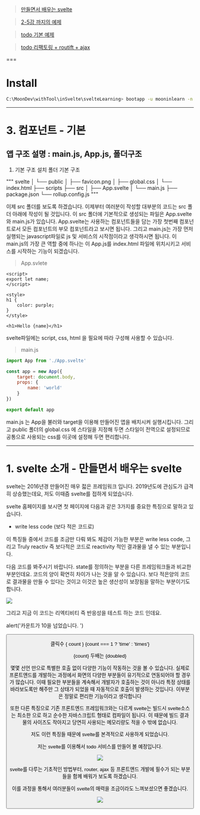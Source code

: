 > [만들면서 배우는 svelte](https://freeseamew.gitbook.io/svelte/)

> [2-5강 까지의 예제](https://github.com/freeseamew/svelte-tutoral-basic-example)

> [todo 기본 예제](https://github.com/freeseamew/todo-svelte-basic)

> [todo 리팩토링 + routift + ajax](https://github.com/freeseamew/todo-svelte-store)

===

# Install

```bash
C:\MoonDev\withTool\inSvelte\svelteLearning> bootapp -u mooninlearn -n learn-svelte-web-freeseamew -d "만들면서 배우는 svelte(https://freeseamew.gitbook.io/svelte/)" -t svelte-web-template-js
```

-----

# 3. 컴포넌트 - 기본

## 앱 구조 설명 : main.js, App.js, 폴더구조

1) 기본 구조
설치 폴더 기본 구조

"""
svelte
│   └── public
│        ├── favicon.png
│        ├── global.css
│        └── index.html
├── scripts
├── src
│   ├── App.svelte
│   └── main.js
├── package.json
└── rollup.config.js
"""

이제 src 폴더를 보도록 하겠습니다. 이제부터 여러분이 작성할 대부분의 코드는 src 폴더 아래에 작성이 될 것입니다.
이 src 폴더에 기본적으로 생성되는 파일은 App.svelte 와 main.js가 있습니다. App.svelte는 사용하는 컴포넌트들을 담는 가장 첫번째 컴포넌트로서 모든 컴포넌트의 부모 컴포넌트라고 보시면 됩니다. 그리고 main.js는 가장 먼저 실행되는 javascript파일로 js 및 서비스의 시작점이라고 생각하시면 됩니다. 이 main.js의 가장 큰 역할 중에 하나는 이 App.js를 index.html 파일에 위치시키고 서비스를 시작하는 기능이 되겠습니다.

> App.svlete

```svelte
<script>
export let name;
</script>

<style>
h1 {
	color: purple;
}
</style>

<h1>Hello {name}</h1>
```

svelte파일에는 script, css, html 을 필요에 따라 구성해 사용할 수 있습니다.

> main.js

```js
import App from './App.svelte'

const app = new App({
	target: document.body,
	props: {
		name: 'world'
	}
})

export default app
```

main.js 는 App을 불러와 target을 이용해 만들어진 앱을 배치시켜 실행시킵니다.
그리고 public 폴더의 global.css 에 스타일을 지정해 두면 스타일이 전역으로 설정되므로 공통으로 사용되는 css를 이곳에 설정해 두면 편리합니다.

-----

# 1. svelte 소개 - 만들면서 배우는 svelte
svelte는 2016년경 만들어진 매우 젋은 프레임워크 입니다. 2019년도에 관심도가 급격히 상승했는데요, 저도 이때즘 svelte를 접하게 되었습니다.

svelte 홈페이지를 보시면 첫 페이지에 다음과 같은 3가지를 중요한 특징으로 말하고 있습니다.

-   write less code (보다 적은 코드로)
    

이 특징들 중에서 코드를 조금만 다뤄 봐도 체감이 가능한 부분은 write less code, 그리고 Truly reactiv 즉 보다적은 코드로 reactivity 적인 결과물을 낼 수 있는 부분입니다.

다음 코드를 봐주시기 바랍니다. state를 정의하는 부분을 다른 프레임워크들과 비교한 부분인데요. 코드의 양이 확연히 차이가 나는 것을 알 수 있습니다. 보다 적은양의 코드로 결과물을 만들 수 있다는 것이고 이것은 높은 생산성이 보장됨을 말하는 부분이기도 합니다.

![](https://2117807434-files.gitbook.io/~/files/v0/b/gitbook-legacy-files/o/assets%2F-MFoRG7N_kopXKHrUIam%2F-MGREo3lPl93CZJeFtnQ%2F-MGRFPu5vXPg3sjHDTBg%2F%E1%84%89%E1%85%B3%E1%84%8F%E1%85%B3%E1%84%85%E1%85%B5%E1%86%AB%E1%84%89%E1%85%A3%E1%86%BA%202020-09-03%20%E1%84%8B%E1%85%A9%E1%84%92%E1%85%AE%203.13.38.png?alt=media&token=4802c80f-d45d-4333-98c9-e45af1adcb9c)

그리고 지금 이 코드는 리엑티비티 즉 반응성을 테스트 하는 코드 인데요.

alert('카운트가 10을 넘었습니다. ')

<button on:click={handleClick}>

클릭수 { count } {count === 1 ? 'time' : 'times'}

<p>{count} 두배는 {doubled} </p>

몇몇 선언 만으로 특별한 호출 없이 다양한 기능이 작동하는 것을 볼 수 있습니다. 실제로 프론트앤드를 개발하는 과정에서 화면의 다양한 부분들이 유기적으로 연동되어야 할 경우가 많습니다. 이때 필요한 부분들을 계속해서 개발자가 호출하는 것이 아니라 특정 상태를 바라보도록만 해주만 그 상태가 되었을 때 자동적으로 호출이 발생하는 것입니다. 이부분은 정말로 편리한 기능이라고 생각합니다

또한 다른 특징으로 기존 프론트엔드 프레임워크와는 다르게 svelte는 빌드시 svelte소스는 최소한 으로 하고 순수한 자바스크립트 형태로 컴파일이 됩니다. 이 때문에 빌드 결과물의 사이즈도 작아지고 당연히 사용되는 메모리량도 적을 수 밖에 없습니다.

저도 이런 특징들 때문에 svelte를 본격적으로 사용하게 되었습니다.

저는 svelte를 이용해서 todo 서비스를 만들어 볼 예정입니다.

![](https://2117807434-files.gitbook.io/~/files/v0/b/gitbook-legacy-files/o/assets%2F-MFoRG7N_kopXKHrUIam%2F-MGREo3lPl93CZJeFtnQ%2F-MGRF7PrzjS6IxtdvPJb%2Ftodo%20%E1%84%89%E1%85%A5%E1%84%87%E1%85%B5%E1%84%89%E1%85%B3%20%E1%84%89%E1%85%A9%E1%84%80%E1%85%A2.2020-09-05%2011_08_53.gif?alt=media&token=577c6293-73d9-44c7-a328-64371f425ca3)

svelte를 다루는 기초적인 방법부터, router, ajax 등 프론트앤드 개발에 필수가 되는 부분들을 함께 배워가 보도록 하겠습니다.

이를 과정을 통해서 여러분들이 svelte의 매력을 조금이라도 느껴보셨으면 좋겠습니다.

![](https://2117807434-files.gitbook.io/~/files/v0/b/gitbook-legacy-files/o/assets%2F-MFoRG7N_kopXKHrUIam%2F-MGqndftNeXvP53tyaae%2F-MGqwZuQK1aEaE5Bp21i%2F%E1%84%86%E1%85%A1%E1%86%AB%E1%84%83%E1%85%B3%E1%86%AF%E1%84%86%E1%85%A7%E1%86%AB%E1%84%89%E1%85%A5%20%E1%84%87%E1%85%A2%E1%84%8B%E1%85%AE%E1%84%82%E1%85%B3%E1%86%AB%20svelte%20small.png?alt=media&token=e769cba7-bb5e-40a9-89c6-2879e60242bf)
